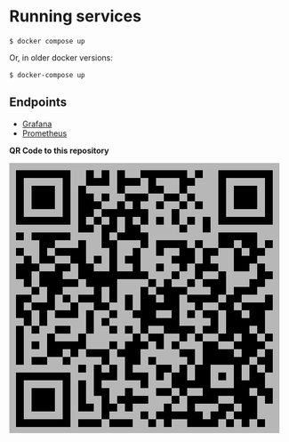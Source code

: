 # Running services

```shell
$ docker compose up
```

Or, in older docker versions:

```shell
$ docker-compose up
```

## Endpoints

- [Grafana](http://localhost:3010)
- [Prometheus](http://localhost:9090)

**QR Code to this repository**

![repo_qr](./repoQR.png)